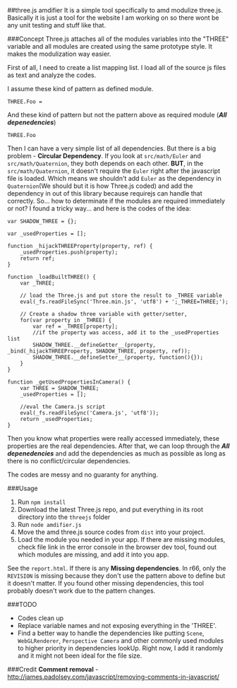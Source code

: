 ##three.js amdifier
It is a simple tool specifically to amd modulize three.js. Basically it is just a tool for the website I am working on so there wont be any unit testing and stuff like that.

###Concept
Three.js attaches all of the modules variables into the "THREE" variable and all modules are created using the same prototype style. It makes the modulization way easier.

First of all, I need to create a list mapping list. I load all of the source js files as text and analyze the codes.

I assume these kind of pattern as defined module. 
 
	THREE.Foo =   

And these kind of pattern but not the pattern above as required module (***All depenedencies***)

	THREE.Foo

Then I can have a very simple list of all dependencies. But there is a big problem - **Circular Dependency**. If you look at `src/math/Euler` and `src/math/Quaternion`, they both depends on each other. **BUT**, in the `src/math/Quaternion`, it doesn't require the `Euler` right after the javascript file is loaded. Which means we shouldn't add `Euler` as the dependency in `Quaternion`(We should but it is how Three.js coded) and add the dependency in out of this library because requirejs can handle that correctly. So... how to determinate if the modules are required immediately or not? I found a tricky way... and here is the codes of the idea:

	var SHADOW_THREE = {};
	
	var _usedProperties = [];

	function _hijackTHREEProperty(property, ref) {
	    _usedProperties.push(property);
	    return ref;
	}
	
	function _loadBuiltTHREE() {
	    var _THREE;

		// load the Three.js and put store the result to _THREE variable
	    eval(_fs.readFileSync('Three.min.js', 'utf8') + ';_THREE=THREE;');

		// Create a shadow three variable with getter/setter, 
	    for(var property in _THREE) {
	        var ref = _THREE[property];
			//if the property was access, add it to the _usedProperties list
	        SHADOW_THREE.__defineGetter__(property, _bind(_hijackTHREEProperty, SHADOW_THREE, property, ref));
	        SHADOW_THREE.__defineSetter__(property, function(){});
	    }
	}

	function _getUsedPropertiesInCamera() {
		var THREE = SHADOW_THREE;
		_usedProperties = [];
		
		//eval the Camera.js script
        eval(_fs.readFileSync('Camera.js', 'utf8'));
		return _usedProperties;
	}

Then you know what properties were really accessed immediately, these properties are the real dependencies. After that, we can loop through the ***All depenedencies*** and add the dependencies as much as possible as long as there is no conflict/circular dependencies.

The codes are messy and no guaranty for anything.

###Usage
1. Run `npm install`
2. Download the latest Three.js repo, and put everything in its root directory into the `threejs` folder
3. Run `node amdifier.js`
4. Move the amd three.js source codes from `dist` into your project.
5. Load the module you needed in your app. If there are missing modules, check file link in the error console in the browser dev tool, found out which modules are missing, and add it into you app. 
 
See the `report.html`. If there is any **Missing dependencies**. In r66, only the `REVISION` is missing because they don't use the pattern above to define but it doesn't matter. If you found other missing dependencies, this tool probably doesn't work due to the pattern changes.

###TODO

- Codes clean up
- Replace variable names and not exposing everything in the 'THREE'.
- Find a better way to handle the dependencies like putting `Scene`, `WebGLRenderer`, `Perspective Camera` and other commonly used modules to higher priority in dependencies lookUp. Right now, I add it randomly and it might not been ideal for the file size.


###Credit
**Comment removal** - http://james.padolsey.com/javascript/removing-comments-in-javascript/